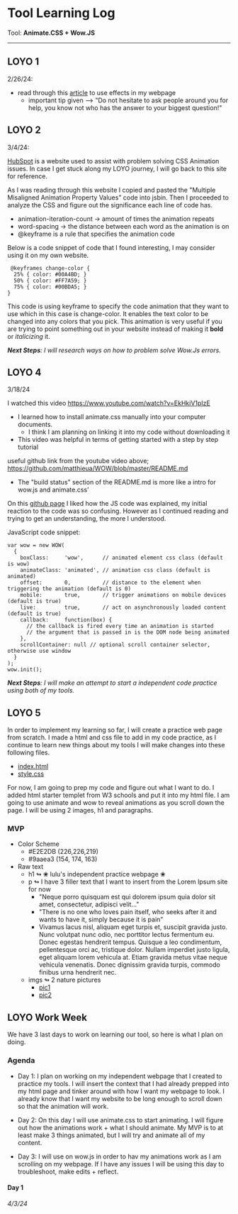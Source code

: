 # Tool Learning Log


Tool: **Animate.CSS + Wow.JS**

---
## LOYO 1

2/26/24:

* read through this [article](https://medium.com/codebagng/making-awesome-animations-using-animate-css-and-wow-js-2e9ac4faad75) to use effects in my webpage
    * important tip given --> "Do not hesitate to ask people around you for help, you know not who has the answer to your biggest question!"



## LOYO 2

3/4/24:

[HubSpot](https://blog.hubspot.com/website/css-animation-not-working) is a website used to assist with problem solving CSS Animation issues. In case I get stuck along my LOYO journey, I will go back to this site for reference.

As I was reading through this website I copied and pasted the "Multiple Misaligned Animation Property Values" code into jsbin. Then I proceeded to analyze the CSS and figure out the significance each line of code has.

*  animation-iteration-count → amount of times the animation repeats
*  word-spacing → the distance between each word as the animation is on
*  @keyframe is a rule that specifies the animation code

Below is a code snippet of code that I found interesting, I may consider using it on my own website.

```
 @keyframes change-color {
  25% { color: #00A4BD; }
  50% { color: #FF7A59; }
  75% { color: #00BDA5; }
}
```
This code is using keyframe to specify the code animation that they want to use which in this case is change-color. It enables the text color to be changed into any colors that you pick. This animation is very useful if you are trying to point something out in your website instead of making it **bold** or _italicizing_ it.

_**Next Steps**: I will research ways on how to problem solve Wow.Js errors._




## LOYO 4

3/18/24

I watched this video https://www.youtube.com/watch?v=EkHkiV1pIzE
* I learned how to install animate.css manually into your computer documents.
     * I think I am planning on linking it into my code without downloading it
 * This video was helpful in terms of getting started with a step by step tutorial

useful github link from the youtube video above; https://github.com/matthieua/WOW/blob/master/README.md
* The "build status" section of the README.md is more like a intro for wow.js and animate.css'

On this [github page](https://github.com/matthieua/WOW/tree/master) I liked how the JS code was explained, my initial reaction to the code was so confusing. However as I continued reading and trying to get an understanding, the more I understood.

JavaScript code snippet:

```
var wow = new WOW(
  {
    boxClass:     'wow',      // animated element css class (default is wow)
    animateClass: 'animated', // animation css class (default is animated)
    offset:       0,          // distance to the element when triggering the animation (default is 0)
    mobile:       true,       // trigger animations on mobile devices (default is true)
    live:         true,       // act on asynchronously loaded content (default is true)
    callback:     function(box) {
      // the callback is fired every time an animation is started
      // the argument that is passed in is the DOM node being animated
    },
    scrollContainer: null // optional scroll container selector, otherwise use window
  }
);
wow.init();
```

_**Next Steps**: I will make an attempt to start a independent code practice using both of my tools._


## LOYO 5

In order to implement my learning so far, I will create a practice web page from scratch. I made a html and css file to add in my code practice, as I continue to learn new things about my tools I will make changes into these following files.

*  <a href=index.html> index.html </a>
*  <a href=style.css> style.css </a>

For now, I am going to prep my code and figure out what I want to do. I added html starter templet from W3 schools and put it into my html file. I am going to use animate and wow to reveal animations as you scroll down the page. I will be using 2 images, h1 and paragraphs.

### MVP

* Color Scheme
  * #E2E2DB (226,226,219)
  * #9aaea3 (154, 174, 163)
* Raw text
  * h1 ↬ ❀ lulu's independent practice webpage ❀
  * p ↬ I have 3 filler text that I want to insert from the Lorem Ipsum site for now
    * "Neque porro quisquam est qui dolorem ipsum quia dolor sit amet, consectetur, adipisci velit..."
    * "There is no one who loves pain itself, who seeks after it and wants to have it, simply because it is pain"
    * Vivamus lacus nisl, aliquam eget turpis et, suscipit gravida justo. Nunc volutpat nunc odio, nec porttitor lectus fermentum eu. Donec egestas hendrerit tempus. Quisque a leo condimentum, pellentesque orci ac, tristique dolor. Nullam imperdiet justo ligula, eget aliquam lorem vehicula at. Etiam gravida metus vitae neque vehicula venenatis. Donec dignissim gravida turpis, commodo finibus urna hendrerit nec.
  * imgs ↬ 2 nature pictures
    *  <a href=pic1.1.jpg> pic1 </a>
    *  <a href=pic2.2.jpg> pic2 </a>


## LOYO Work Week

We have 3 last days to work on learning our tool, so here is what I plan on doing.

### Agenda

* Day 1: I plan on working on my independent webpage that I created to practice my tools. I will insert the context that I had already prepped into my html page and tinker around with how I want my webpage to look. I already know that I want my website to be long enough to scroll down so that the animation will work.

* Day 2: On this day I will use animate.css to start animating. I will figure out how the animations work + what I should animate. My MVP is to at least make 3 things animated, but I will try and animate all of my content.

* Day 3: I will use on wow.js in order to hav my animations work as I am scrolling on my webpage. If I have any issues I will be using this day to troubleshoot, make edits + reflect.

#### Day 1
_4/3/24_











<!--
* Links you used today (websites, videos, etc)
* Things you tried, progress you made, etc
* Challenges, a-ha moments, etc
* Questions you still have
* What you're going to try next
-->
